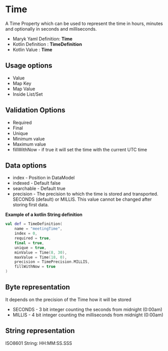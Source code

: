 # Time
A Time Property which can be used to represent the time in hours, minutes and optionally
in seconds and milliseconds.

- Maryk Yaml Definition: **Time**
- Kotlin Definition : **TimeDefinition**
- Kotlin Value : **Time**

## Usage options
- Value
- Map Key
- Map Value
- Inside List/Set

## Validation Options
- Required
- Final
- Unique
- Minimum value
- Maximum value
- fillWithNow - if true it will set the time with the current UTC time

## Data options
- index - Position in DataModel 
- indexed - Default false
- searchable - Default true
- precision - The precision to which the time is stored and transported. 
  SECONDS (default) or MILLIS. This value cannot be changed after storing first data.

**Example of a kotlin String definition**
```kotlin
val def = TimeDefinition(
    name = "meetingTime",
    index = 0,
    required = true,
    final = true,
    unique = true,
    minValue = Time(8, 30),
    maxValue = Time(18, 0),
    precision = TimePrecision.MILLIS,
    fillWithNow = true
)
```

## Byte representation
It depends on the precision of the Time how it will be stored

- SECONDS - 3 bit integer counting the seconds from midnight (0:00am)
- MILLIS - 4 bit integer counting the milliseconds from midnight (0:00am)

## String representation
ISO8601 String: HH:MM:SS.SSS